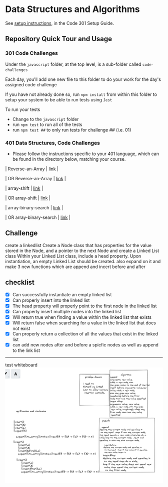 # Data Structures and Algorithms

See [setup instructions](https://codefellows.github.io/setup-guide/code-301/3-code-challenges), in the Code 301 Setup Guide.

## Repository Quick Tour and Usage

### 301 Code Challenges

Under the `javascript` folder, at the top level, is a sub-folder called `code-challenges`

Each day, you'll add one new file to this folder to do your work for the day's assigned code challenge

If you have not already done so, run `npm install` from within this folder to setup your system to be able to run tests using `Jest`

To run your tests

- Change to the `javascript` folder
- run `npm test` to run all of the tests
- run `npm test ##` to only run tests for challenge ## (i.e. 01)

### 401 Data Structures, Code Challenges

- Please follow the instructions specific to your 401 language, which can be found in the directory below, matching your course.

| Reverse-an-Array       |    [link](https://marwan-zakia.github.io/data-structures-and-algorithms/Reverse-an-Array.md)     |

| OR Reverse-an-Array       |   [link](https://github.com/Marwan-Zakia/data-structures-and-algorithms/blob/main/Reverse-an-Array.md)  |

| array-shift       |    [link](https://marwan-zakia.github.io/data-structures-and-algorithms/array-shift.md)     |

| OR array-shift       |    [link](https://github.com/Marwan-Zakia/data-structures-and-algorithms/blob/main/array-shift.md)     |

| array-binary-search        |    [link](https://marwan-zakia.github.io/data-structures-and-algorithms/array-binary-search.md)     |

| OR array-binary-search       |    [link](https://github.com/Marwan-Zakia/data-structures-and-algorithms/blob/main/array-binary-search.md)     |







## Challenge
create a linkedlist Create a Node class that has properties for the value stored in the Node, and a pointer to the next Node and create a Linked List class
Within your Linked List class, include a head property.
Upon instantiation, an empty Linked List should be created.
also expand on it and make  3  new functions which are append and incert before and after 
## checklist
- [x] Can successfully instantiate an empty linked list
- [x] Can properly insert into the linked list
- [x] The head property will properly point to the first node in the linked list
- [x] Can properly insert multiple nodes into the linked list
- [x] Will return true when finding a value within the linked list that exists
- [x] Will return false when searching for a value in the linked list that does not exist
- [x] Can properly return a collection of all the values that exist in the linked list
- [x] can add new nodes after and before a spicfic nodes as well as append to the link list 

---------
test
whiteboard 
![link](link.png)